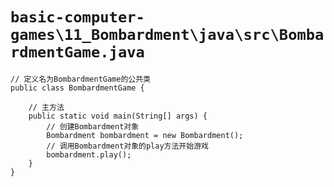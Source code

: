 # `basic-computer-games\11_Bombardment\java\src\BombardmentGame.java`

```
// 定义名为BombardmentGame的公共类
public class BombardmentGame {

    // 主方法
    public static void main(String[] args) {
        // 创建Bombardment对象
        Bombardment bombardment = new Bombardment();
        // 调用Bombardment对象的play方法开始游戏
        bombardment.play();
    }
}
```